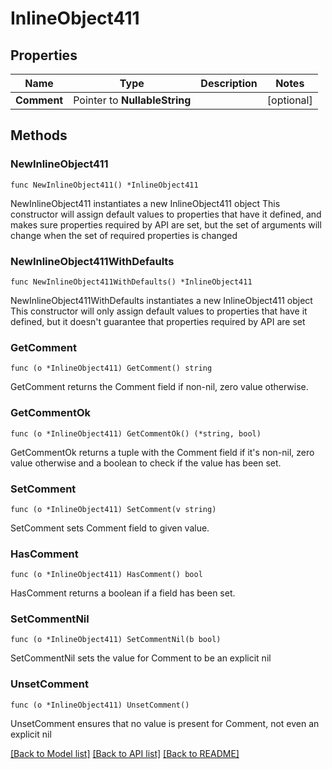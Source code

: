 # InlineObject411

## Properties

Name | Type | Description | Notes
------------ | ------------- | ------------- | -------------
**Comment** | Pointer to **NullableString** |  | [optional] 

## Methods

### NewInlineObject411

`func NewInlineObject411() *InlineObject411`

NewInlineObject411 instantiates a new InlineObject411 object
This constructor will assign default values to properties that have it defined,
and makes sure properties required by API are set, but the set of arguments
will change when the set of required properties is changed

### NewInlineObject411WithDefaults

`func NewInlineObject411WithDefaults() *InlineObject411`

NewInlineObject411WithDefaults instantiates a new InlineObject411 object
This constructor will only assign default values to properties that have it defined,
but it doesn't guarantee that properties required by API are set

### GetComment

`func (o *InlineObject411) GetComment() string`

GetComment returns the Comment field if non-nil, zero value otherwise.

### GetCommentOk

`func (o *InlineObject411) GetCommentOk() (*string, bool)`

GetCommentOk returns a tuple with the Comment field if it's non-nil, zero value otherwise
and a boolean to check if the value has been set.

### SetComment

`func (o *InlineObject411) SetComment(v string)`

SetComment sets Comment field to given value.

### HasComment

`func (o *InlineObject411) HasComment() bool`

HasComment returns a boolean if a field has been set.

### SetCommentNil

`func (o *InlineObject411) SetCommentNil(b bool)`

 SetCommentNil sets the value for Comment to be an explicit nil

### UnsetComment
`func (o *InlineObject411) UnsetComment()`

UnsetComment ensures that no value is present for Comment, not even an explicit nil

[[Back to Model list]](../README.md#documentation-for-models) [[Back to API list]](../README.md#documentation-for-api-endpoints) [[Back to README]](../README.md)


